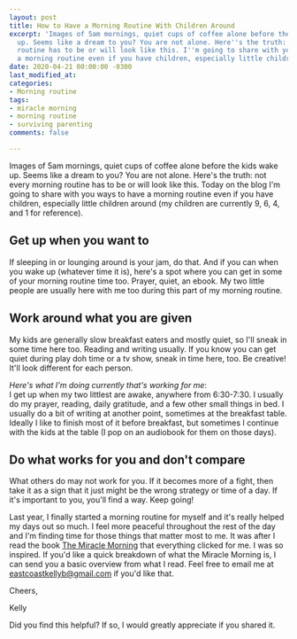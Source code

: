 ```yaml
---
layout: post
title: How to Have a Morning Routine With Children Around
excerpt: 'Images of 5am mornings, quiet cups of coffee alone before the kids wake
  up. Seems like a dream to you? You are not alone. Here''s the truth: not every morning
  routine has to be or will look like this. I''m going to share with you ways to have
  a morning routine even if you have children, especially little children around. '
date: 2020-04-21 00:00:00 -0300
last_modified_at: 
categories:
- Morning routine
tags:
- miracle morning
- morning routine
- surviving parenting
comments: false

---
```

Images of 5am mornings, quiet cups of coffee alone before the kids wake up. Seems like a dream to you? You are not alone. Here's the truth: not every morning routine has to be or will look like this. Today on the blog I'm going to share with you ways to have a morning routine even if you have children, especially little children around (my children are currently 9, 6, 4, and 1 for reference).

## Get up when you want to

If sleeping in or lounging around is your jam, do that. And if you can when you wake up (whatever time it is), here's a spot where you can get in some of your morning routine time too. Prayer, quiet, an ebook. My two little people are usually here with me too during this part of my morning routine.

## Work around what you are given

My kids are generally slow breakfast eaters and mostly quiet, so I'll sneak in some time here too. Reading and writing usually. If you know you can get quiet during play doh time or a tv show, sneak in time here, too. Be creative! It'll look different for each person.

_Here's what I'm doing currently that's working for me_:  
I get up when my two littlest are awake, anywhere from 6:30-7:30. I usually do my prayer, reading, daily gratitude, and a few other small things in bed. I usually do a bit of writing at another point, sometimes at the breakfast table. Ideally I like to finish most of it before breakfast, but sometimes I continue with the kids at the table (I pop on an audiobook for them on those days).

## Do what works for you and don't compare

What others do may not work for you. If it becomes more of a fight, then take it as a sign that it just might be the wrong strategy or time of a day. If it's important to you, you'll find a way. Keep going!

Last year, I finally started a morning routine for myself and it's really helped my days out so much. I feel more peaceful throughout the rest of the day and I'm finding time for those things that matter most to me. It was after I read the book [The Miracle Morning]() that everything clicked for me. I was so inspired. If you'd like a quick breakdown of what the Miracle Morning is, I can send you a basic overview from what I read. Feel free to email me at eastcoastkellyb@gmail.com if you'd like that.

Cheers,

Kelly

Did you find this helpful? If so, I would greatly appreciate if you shared it.